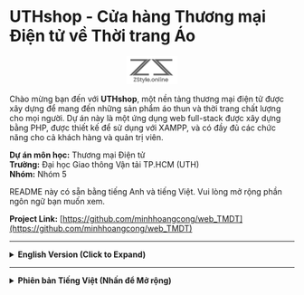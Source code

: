 # UTHshop - Cửa hàng Thương mại Điện tử về Thời trang Áo

<p align="center">
  <img src="screenshot/logo_zstyle_resized.png" alt="UTHshop Logo" height="50px"/>
</p>

Chào mừng bạn đến với **UTHshop**, một nền tảng thương mại điện tử được xây dựng để mang đến những sản phẩm áo thun và thời trang chất lượng cho mọi người. Dự án này là một ứng dụng web full-stack được xây dựng bằng PHP, được thiết kế để sử dụng với XAMPP, và có đầy đủ các chức năng cho cả khách hàng và quản trị viên.

**Dự án môn học:** Thương mại Điện tử  
**Trường:** Đại học Giao thông Vận tải TP.HCM (UTH)  
**Nhóm:** Nhóm 5

README này có sẵn bằng tiếng Anh và tiếng Việt. Vui lòng mở rộng phần ngôn ngữ bạn muốn xem.

**Project Link:** [https://github.com/minhhoangcong/web_TMDT](https://github.com/minhhoangcong/web_TMDT)

---

<details>
<summary><strong>English Version (Click to Expand)</strong></summary>

## 🌟 Project Overview

UTHshop is designed to provide a seamless and modern online shopping experience for fashion enthusiasts. From browsing a curated collection of apparel to a secure checkout process and order tracking, UTHshop aims to be a go-to destination for quality clothing. The platform also includes a robust administration system for efficient business management.


## ✨ Key Features

### For Customers:
*   **Intuitive Product Browsing:** Homepage featuring new arrivals and featured items, product categories, and advanced search functionality.
*   **Detailed Product Pages:** High-quality product images, detailed descriptions, size and color options, and customer reviews.
*   **Shopping Cart:** A clear and simple cart for adding items, updating quantities, and applying discount vouchers.
*   **Secure Checkout Process:** A multi-step, easy-to-follow checkout process for entering shipping information and completing the order.
*   **User Accounts:** Easy registration and login, personal profile management, and access to order history.
*   **Engagement & Information:** A news/blog section for updates, an "About Us" page, a contact form, and company policy information.

### 🛍️ Customer Interface (Screenshots)


|                 Home Page                 |                  Product Page                  |                Product Detail Page                |
| :---------------------------------------: | :--------------------------------------------: | :-----------------------------------------------: |
| ![Home Page](screenshot/home.png)         | ![Product Page](screenshot/product.png)        | ![Product Detail](screenshot/product-detail.png)  |
|              **Shopping Cart**              |               **Checkout Process**               |                  **Order History**                  |
| ![Shopping Cart](screenshot/cart.png)     | ![Checkout](screenshot/checkout.png)           | ![Order History](screenshot/history.png)          |
|                **Login Page**                 |              **Registration Page**               |                  **User Profile**                   |
| ![Login Page](screenshot/login.png)       | ![Sign-up Page](screenshot/sign-up.png)        | ![Profile Page](screenshot/profile.png)           |
|                 **News Page**                 |                 **About Us Page**                |                  **Contact Page**                   |
| ![News Page](screenshot/news.png)         | ![About Page](screenshot/about.png)            | ![Contact Page](screenshot/contact.png)           |

### For Administrators (Admin Dashboard):
*   **Dashboard Overview:** Key statistics on revenue, orders, and users at a glance.
*   **Product Management:** Easily add, view, edit, and delete clothing products and manage their images.
*   **Order Management:** View and manage all customer orders.
*   **User Management:** View and manage registered customer accounts.
*   **Voucher Management:** Create and manage promotional discount codes.
*   **Content Management:** Manage news articles and user comments.

### ⚙️ Admin Interface (Screenshots)


|               Admin Dashboard                |                   Manage Products                    |                     Manage Orders                     |
| :------------------------------------------: | :--------------------------------------------------: | :---------------------------------------------------: |
| ![Admin Dashboard](screenshot/admin-dashboard.png) | ![Manage Products](screenshot/manager-product.png) | ![Manage Orders](screenshot/manager-order.png)        |
|                  **Manage Users**                  |                 **Manage Vouchers**                  |                  **Manage Comments**                  |
| ![Manage Users](screenshot/manager-user.png)   | ![Manage Vouchers](screenshot/manager-voucher.png) | ![Manage Comments](screenshot/manager-comment.png)    |

## 🛠️ Technology Stack

*   **Frontend:** HTML5, CSS3, JavaScript, Bootstrap
*   **Backend:** PHP (Procedural or with a custom structure)
*   **Database:** MySQL (Managed via phpMyAdmin in XAMPP)
*   **Web Server:** Apache (via XAMPP)

## 🚀 Getting Started

### Prerequisites

*   **XAMPP:** Installed and running (Apache, PHP, MySQL).
*   **Git:** For cloning the repository.

### Installation & Setup

1.  **Start XAMPP:** Ensure Apache and MySQL services are running from the XAMPP Control Panel.
2.  **Clone Repository into `htdocs`:**
    *   Navigate to your XAMPP `htdocs` directory (e.g., `C:\xampp\htdocs`).
    *   Run: `git clone https://github.com/minhhoangcong/web_TMDT.git ZStyle-main`
    *   This will create a folder (e.g., `C:\xampp\htdocs\ZStyle-main`).

3.  **Database Setup:**
    *   Go to `http://localhost/phpmyadmin` in your web browser.
    *   Create a new database. It's recommended to use a name like `Zstyle` or `uthshop` (with collation `utf8mb4_general_ci`).
    *   Select the newly created database, go to the "Import" tab, choose your project's `.sql` file (e.g., `Zstyle.sql`), and click "Go" to import the structure and data.

4.  **Database Configuration (if needed):**
    *   Open the file `model/connectdb.php` in your project.
    *   Ensure the connection details match your XAMPP settings. Default settings are typically:
        *   Host: `localhost`
        *   User: `root`
        *   Password: `(leave empty)`
        *   Database name: `Zstyle` (or the name you set in the previous step).


5.  **Accessing the Application:**
    *   **Customer Site:** `http://localhost/ZStyle-main/`
    *   **Admin Dashboard:** `http://localhost/ZStyle-main/view/admin/`

## 📝 License

This work is licensed under a [Creative Commons Attribution-NonCommercial 4.0 International License](https://creativecommons.org/licenses/by-nc/4.0/). You are free to Share and Adapt the material, under the terms of Attribution and NonCommercial use.
[![License: CC BY-NC 4.0](https://licensebuttons.net/l/by-nc/4.0/88x31.png)](https://creativecommons.org/licenses/by-nc/4.0/)

## 👤 Contributors

*   **Nhóm 5 - Đại học Giao thông Vận tải TP.HCM**
    *   **Hoàng Công Minh** - [@minhhoangcong](https://github.com/minhhoangcong)
    *   **Nguyễn Đức Minh** - Member
    *   **Hoàng Trọng Thịnh** - Member
    *   **Châu Hồng Vũ** - Member
    *   **Trần Phan Đình Huy** - Member

</details>

---

<details>
<summary><strong>Phiên bản Tiếng Việt (Nhấn để Mở rộng)</strong></summary>

## 🌟 Tổng quan Dự án

UTHshop được thiết kế để cung cấp trải nghiệm mua sắm trực tuyến liền mạch và hiện đại cho những người yêu thích thời trang. Từ việc duyệt qua bộ sưu tập áo quần được tuyển chọn kỹ lưỡng đến quy trình thanh toán an toàn và theo dõi đơn hàng, UTHshop đặt mục tiêu trở thành điểm đến tin cậy cho các sản phẩm thời trang chất lượng. Nền tảng này cũng bao gồm một hệ thống quản trị mạnh mẽ để quản lý kinh doanh hiệu quả.



## ✨ Các Tính năng Chính

### Dành cho Khách hàng:
*   **Duyệt Sản phẩm Trực quan:** Trang chủ hiển thị các sản phẩm mới và nổi bật, danh mục sản phẩm và chức năng tìm kiếm nâng cao.
*   **Trang Chi tiết Sản phẩm:** Hình ảnh sản phẩm chất lượng cao, mô tả chi tiết, tùy chọn kích cỡ và màu sắc, cùng với đánh giá của khách hàng.
*   **Giỏ hàng:** Giỏ hàng đơn giản, rõ ràng để thêm sản phẩm, cập nhật số lượng và áp dụng mã giảm giá.
*   **Quy trình Thanh toán An toàn:** Quy trình thanh toán gồm nhiều bước, dễ thực hiện để nhập thông tin vận chuyển và hoàn tất đơn hàng.
*   **Tài khoản Người dùng:** Đăng ký và đăng nhập dễ dàng, quản lý hồ sơ cá nhân và truy cập lịch sử đơn hàng.
*   **Tương tác & Thông tin:** Mục tin tức/blog để cập nhật thông tin, trang "Giới thiệu", biểu mẫu liên hệ và thông tin chính sách của công ty.

### 🛍️ Giao diện Khách hàng (Ảnh chụp màn hình)


|                 Trang Chủ                 |                Trang Sản Phẩm                 |              Trang Chi Tiết Sản Phẩm              |
| :---------------------------------------: | :-------------------------------------------: | :-----------------------------------------------: |
| ![Trang Chủ](screenshot/home.png)         | ![Trang Sản Phẩm](screenshot/product.png)     | ![Chi Tiết SP](screenshot/product-detail.png)     |
|                **Giỏ hàng**                 |            **Quy trình Thanh toán**             |                **Lịch sử Đơn hàng**                 |
| ![Giỏ hàng](screenshot/cart.png)          | ![Thanh toán](screenshot/checkout.png)        | ![Lịch sử Đơn hàng](screenshot/history.png)       |
|              **Trang Đăng nhập**              |                **Trang Đăng ký**                |                **Hồ sơ Người dùng**                 |
| ![Trang Đăng nhập](screenshot/login.png)   | ![Trang Đăng ký](screenshot/sign-up.png)      | ![Trang Hồ sơ](screenshot/profile.png)            |
|               **Trang Tin tức**               |               **Trang Giới thiệu**               |                 **Trang Liên hệ**                   |
| ![Trang Tin tức](screenshot/news.png)      | ![Trang Giới thiệu](screenshot/about.png)    | ![Trang Liên hệ](screenshot/contact.png)          |

### Dành cho Quản trị viên (Bảng điều khiển Admin):
*   **Tổng quan Dashboard:** Thống kê nhanh các chỉ số quan trọng về doanh thu, đơn hàng và người dùng.
*   **Quản lý Sản phẩm:** Dễ dàng thêm, xem, sửa, xóa sản phẩm quần áo và quản lý hình ảnh của chúng.
*   **Quản lý Đơn hàng:** Xem và quản lý tất cả các đơn hàng của khách.
*   **Quản lý Người dùng:** Xem và quản lý tài khoản của khách hàng đã đăng ký.
*   **Quản lý Voucher:** Tạo và quản lý các mã giảm giá khuyến mãi.
*   **Quản lý Nội dung:** Quản lý các bài viết tin tức và bình luận của người dùng.

### ⚙️ Giao diện Quản trị (Ảnh chụp màn hình)


|             Bảng điều khiển Admin             |                 Quản lý Sản phẩm                 |                   Quản lý Đơn hàng                    |
| :------------------------------------------: | :-----------------------------------------------: | :---------------------------------------------------: |
| ![Dashboard Admin](screenshot/admin-dashboard.png) | ![Quản lý SP](screenshot/manager-product.png) | ![Quản lý Đơn hàng](screenshot/manager-order.png)     |
|               **Quản lý Người dùng**               |                 **Quản lý Voucher**                 |                  **Quản lý Bình luận**                  |
| ![Quản lý User](screenshot/manager-user.png)   | ![Quản lý Voucher](screenshot/manager-voucher.png) | ![Quản lý Comment](screenshot/manager-comment.png)    |

## 🛠️ Công nghệ sử dụng

*   **Frontend:** HTML5, CSS3, JavaScript, Bootstrap
*   **Backend:** PHP (Lập trình thủ tục hoặc theo cấu trúc tùy chỉnh)
*   **Cơ sở dữ liệu:** MySQL (Quản lý qua phpMyAdmin trong XAMPP)
*   **Web Server:** Apache (thông qua XAMPP)

## 🚀 Bắt đầu

### Điều kiện Tiên quyết

*   **XAMPP:** Đã được cài đặt và đang chạy (Apache, PHP, MySQL).
*   **Git:** Để sao chép kho lưu trữ.

### Cài đặt & Thiết lập

1.  **Khởi động XAMPP:** Mở XAMPP Control Panel và đảm bảo các dịch vụ **Apache** và **MySQL** đang chạy.
2.  **Sao chép kho lưu trữ vào `htdocs`:**
    *   Điều hướng đến thư mục `htdocs` của XAMPP (ví dụ: `C:\xampp\htdocs`).
    *   Chạy lệnh: `git clone https://github.com/minhhoangcong/web_TMDT.git ZStyle-main`
    *   Lệnh này sẽ tạo một thư mục dự án (ví dụ: `C:\xampp\htdocs\ZStyle-main`).

3.  **Thiết lập Cơ sở dữ liệu:**
    *   Mở trình duyệt và truy cập `http://localhost/phpmyadmin`.
    *   Tạo một cơ sở dữ liệu mới. Khuyến khích đặt tên là `Zstyle` hoặc `uthshop` (với đối chiếu là `utf8mb4_general_ci`).
    *   Chọn cơ sở dữ liệu vừa tạo, chuyển đến tab "Import", chọn tệp `.sql` của dự án (ví dụ: `Zstyle.sql`), và nhấn "Go" để nhập cấu trúc và dữ liệu.

4.  **Cấu hình Kết nối Cơ sở dữ liệu (nếu cần):**
    *   Mở tệp `model/connectdb.php` trong dự án.
    *   Đảm bảo các thông tin kết nối khớp với cài đặt XAMPP của bạn. Thông tin mặc định thường là:
        *   Host: `localhost`
        *   User: `root`
        *   Password: `(để trống)`
        *   Tên cơ sở dữ liệu: `Zstyle` (hoặc tên bạn đã đặt ở bước trước).

5.  **Truy cập Ứng dụng:**
    *   **Trang Khách hàng:** `http://localhost/ZStyle-main/`
    *   **Trang Quản trị:** `http://localhost/ZStyle-main/view/admin/`


## 📝 Giấy phép

Công trình này được cấp phép theo [Giấy phép Quốc tế Creative Commons Ghi công-Phi thương mại 4.0](https://creativecommons.org/licenses/by-nc/4.0/). Bạn được tự do Chia sẻ và Phỏng theo tài liệu, theo các điều khoản Ghi công và Phi thương mại.
[![Giấy phép: CC BY-NC 4.0](https://licensebuttons.net/l/by-nc/4.0/88x31.png)](https://creativecommons.org/licenses/by-nc/4.0/)

## 👤 Thành viên Đóng góp

*   **Nhóm 5 - Đại học Giao thông Vận tải TP.HCM**
    *   **Hoàng Công Minh** - [@minhhoangcong](https://github.com/minhhoangcong)
    *   **Nguyễn Đức Minh** - Thành viên
    *   **Hoàng Trọng Thịnh** - Thành viên
    *   **Châu Hồng Vũ** - Thành viên
    *   **Trần Phan Đình Huy** - Thành viên

</details>